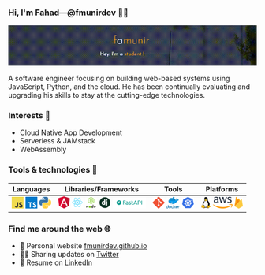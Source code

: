 ### Hi, I'm Fahad&mdash;@fmunirdev 👨‍💻

![image](https://github.com/fmunirdev/fmunirdev/blob/master/home-page.gif)

A software engineer focusing on building web-based systems using JavaScript, Python, and the cloud. He has been continually evaluating and upgrading his skills to stay at the cutting-edge technologies.

### Interests 🚩
- Cloud Native App Development
- Serverless & JAMstack
- WebAssembly

### Tools & technologies 🧰

| Languages | Libraries/Frameworks | Tools | Platforms |
|-|-|-|-|
|  ![](https://raw.githubusercontent.com/fmunirdev/fmunirdev/master/icons24/javascript.png) ![](https://raw.githubusercontent.com/fmunirdev/fmunirdev/master/icons24/typescript.png) ![](https://raw.githubusercontent.com/fmunirdev/fmunirdev/master/icons24/python.png)  | ![](https://raw.githubusercontent.com/fmunirdev/fmunirdev/master/icons24/angular.png) ![](https://raw.githubusercontent.com/fmunirdev/fmunirdev/master/icons24/react.png) ![](https://raw.githubusercontent.com/fmunirdev/fmunirdev/master/icons24/nodejs.png) ![](https://raw.githubusercontent.com/fmunirdev/fmunirdev/master/icons24/django.png) ![](https://raw.githubusercontent.com/fmunirdev/fmunirdev/master/icons24/fastapi.png)  |  ![](https://raw.githubusercontent.com/fmunirdev/fmunirdev/master/icons24/git.png) ![](https://raw.githubusercontent.com/fmunirdev/fmunirdev/master/icons24/docker.png) ![](https://raw.githubusercontent.com/fmunirdev/fmunirdev/master/icons24/k8s.png)  |  ![](https://raw.githubusercontent.com/fmunirdev/fmunirdev/master/icons24/linux.png) ![](https://raw.githubusercontent.com/fmunirdev/fmunirdev/master/icons24/aws.png) ![](https://raw.githubusercontent.com/fmunirdev/fmunirdev/master/icons24/firebase.png)  |

### Find me around the web 🌐

- 💁 Personal website [fmunirdev.github.io](https://fmunirdev.github.io/)
- 🤹‍♂️ Sharing updates on [Twitter](https://twitter.com/fmunirdev)
- 💼 Resume on [LinkedIn](https://www.linkedin.com/in/fmunirdev/)

<!--
**fmunirdev/fmunirdev** is a ✨ _special_ ✨ repository because its `README.md` (this file) appears on your GitHub profile.

Here are some ideas to get you started:

- 🔭 I’m currently working on ...
- 🌱 I’m currently learning ...
- 👯 I’m looking to collaborate on ...
- 🤔 I’m looking for help with ...
- 💬 Ask me about ...
- 📫 How to reach me: ...
- 😄 Pronouns: ...
- ⚡ Fun fact: ...
-->
